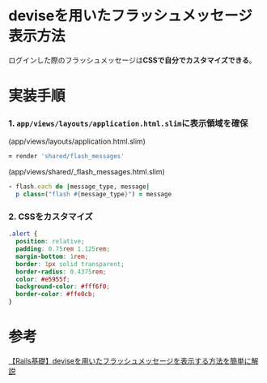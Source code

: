 # deviseを用いたフラッシュメッセージ表示方法

ログインした際のフラッシュメッセージは**CSSで自分でカスタマイズできる**。

# 実装手順

### 1. `app/views/layouts/application.html.slim`に表示領域を確保

(app/views/layouts/application.html.slim)
```ruby
= render 'shared/flash_messages'
```

(app/views/shared/_flash_messages.html.slim)

```ruby
- flash.each do |message_type, message|
  p class=("flash #{message_type}") = message
```

### 2. CSSをカスタマイズ

```scss
.alert {
  position: relative;
  padding: 0.75rem 1.125rem;
  margin-bottom: 1rem;
  border: 1px solid transparent;
  border-radius: 0.4375rem;
  color: #e5955f;
  background-color: #fff6f0;
  border-color: #ffe0cb;
}
```

# 参考

[【Rails基礎】deviseを用いたフラッシュメッセージを表示する方法を簡単に解説](https://techtechmedia.com/flash-messages-rails/)